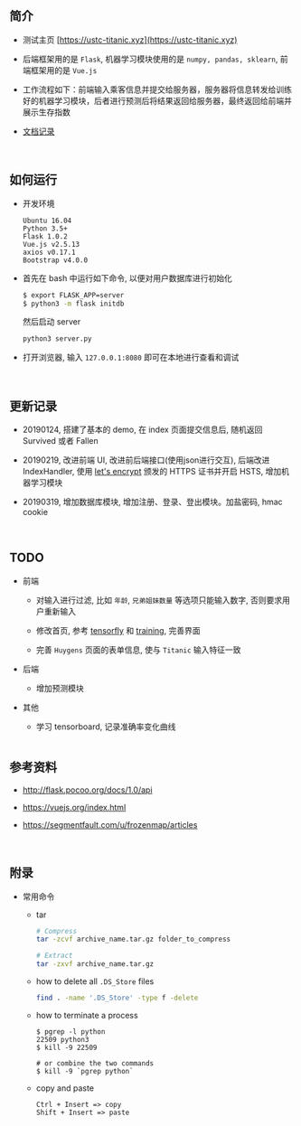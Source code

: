 ##	简介

*	测试主页 [https://ustc-titanic.xyz](https://ustc-titanic.xyz)

*	后端框架用的是 `Flask`, 机器学习模块使用的是 `numpy, pandas, sklearn`, 前端框架用的是 `Vue.js`

*	工作流程如下：前端输入乘客信息并提交给服务器，服务器将信息转发给训练好的机器学习模块，后者进行预测后将结果返回给服务器，最终返回给前端并展示生存指数

*	[文档记录](https://segmentfault.com/u/frozenmap/articles)

	<br>

##	如何运行

*	开发环境

	```
	Ubuntu 16.04
	Python 3.5+
	Flask 1.0.2
	Vue.js v2.5.13
	axios v0.17.1
	Bootstrap v4.0.0
	```

*	首先在 bash 中运行如下命令, 以便对用户数据库进行初始化

	```bash
	$ export FLASK_APP=server
	$ python3 -m flask initdb
	```

	然后启动 server

	```bash
	python3 server.py
	```

*	打开浏览器, 输入 `127.0.0.1:8080` 即可在本地进行查看和调试

	<br>

##	更新记录

*	20190124, 搭建了基本的 demo, 在 index 页面提交信息后, 随机返回 Survived 或者 Fallen

*	20190219, 改进前端 UI, 改进前后端接口(使用json进行交互), 后端改进 IndexHandler, 使用 [let's encrypt](https://letsencrypt.org) 颁发的 HTTPS 证书并开启 HSTS, 增加机器学习模块

*	20190319, 增加数据库模块, 增加注册、登录、登出模块。加盐密码, hmac cookie

	<br>

##	TODO

*	前端

	*	对输入进行过滤, 比如 `年龄`, `兄弟姐妹数量` 等选项只能输入数字, 否则要求用户重新输入

	*	修改首页, 参考 [tensorfly](http://tensorfly.cn) 和 [training](http://training.ustc.edu.cn/), 完善界面

	*	完善 `Huygens` 页面的表单信息, 使与 `Titanic` 输入特征一致

*	后端

	*	增加预测模块

*	其他

	*	学习 tensorboard, 记录准确率变化曲线

	<br>

##	参考资料

*	http://flask.pocoo.org/docs/1.0/api

*	https://vuejs.org/index.html

*	https://segmentfault.com/u/frozenmap/articles

	<br>

##	附录

*	常用命令

	*	tar

		```bash
		# Compress
		tar -zcvf archive_name.tar.gz folder_to_compress

		# Extract
		tar -zxvf archive_name.tar.gz
		```

	*	how to delete all `.DS_Store` files

		```bash
		find . -name '.DS_Store' -type f -delete
		```

	*	how to terminate a process

		```
		$ pgrep -l python
		22509 python3
		$ kill -9 22509

		# or combine the two commands
		$ kill -9 `pgrep python`
		```

	*	copy and paste

		```
		Ctrl + Insert => copy
		Shift + Insert => paste
		```
